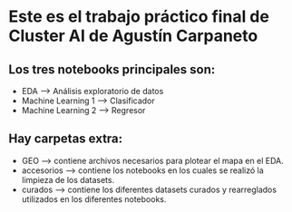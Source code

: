 # Este es el trabajo práctico final de Cluster AI de Agustín Carpaneto

## Los tres notebooks principales son:
  * EDA --> Análisis exploratorio de datos
  * Machine Learning 1 --> Clasificador 
  * Machine Learning 2 --> Regresor

## Hay carpetas extra:
  * GEO --> contiene archivos necesarios para plotear el mapa en el EDA.
  * accesorios --> contiene los notebooks en los cuales se realizó la limpieza de los datasets.
  * curados --> contiene los diferentes datasets curados y rearreglados utilizados en los diferentes notebooks.
